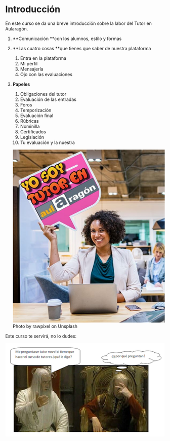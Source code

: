 # Introducción

En este curso se da una breve introducción sobre la labor del Tutor en Aularagón.

1. **Comunicación **con los alumnos, estilo y formas
2. **Las cuatro cosas **que tienes que saber de nuestra plataforma
   1. Entra en la plataforma
   2. Mi perfil
   3. Mensajería
   4. Ojo con las evaluaciones
3. **Papeles**
   1. Obligaciones del tutor
   2. Evaluación de las entradas
   3. Foros
   4. Temporización
   5. Evaluación final
   6. Rúbricas
   7. Nominilla
   8. Certificados
   9. Legislación
   10. Tu evaluación y la nuestra
   
   ![Photo by rawpixel on Unsplash](/assets/tutoraularagon.jpg)
Photo by rawpixel on Unsplash

Este curso te servirá, no lo dudes:
   
   ![](/assets/2018-06-21.png)







